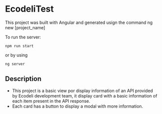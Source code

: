 # EcodeliTest

This project was built with Angular and generated usign the command ng new [project_name]

To run the server:
```
npm run start
```
or by using
```
ng server
```

## Description
- This project is a basic view por display information of an API provided by Ecodeli development team, it display card with a basic information of each item present in the API response.
- Each card has a button to display a modal with more information.


